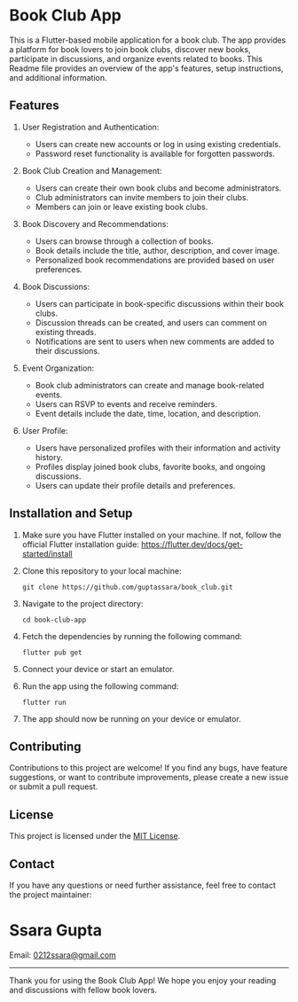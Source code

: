 <!-- # book_club

A new Flutter project.

## Getting Started

This project is a starting point for a Flutter application.

A few resources to get you started if this is your first Flutter project:

- [Lab: Write your first Flutter app](https://docs.flutter.dev/get-started/codelab)
- [Cookbook: Useful Flutter samples](https://docs.flutter.dev/cookbook)

For help getting started with Flutter development, view the
[online documentation](https://docs.flutter.dev/), which offers tutorials,
samples, guidance on mobile development, and a full API reference. -->



# Book Club App

This is a Flutter-based mobile application for a book club. The app provides a platform for book lovers to join book clubs, discover new books, participate in discussions, and organize events related to books. This Readme file provides an overview of the app's features, setup instructions, and additional information.

## Features

1. User Registration and Authentication:
   - Users can create new accounts or log in using existing credentials.
   - Password reset functionality is available for forgotten passwords.

2. Book Club Creation and Management:
   - Users can create their own book clubs and become administrators.
   - Club administrators can invite members to join their clubs.
   - Members can join or leave existing book clubs.

3. Book Discovery and Recommendations:
   - Users can browse through a collection of books.
   - Book details include the title, author, description, and cover image.
   - Personalized book recommendations are provided based on user preferences.

4. Book Discussions:
   - Users can participate in book-specific discussions within their book clubs.
   - Discussion threads can be created, and users can comment on existing threads.
   - Notifications are sent to users when new comments are added to their discussions.

5. Event Organization:
   - Book club administrators can create and manage book-related events.
   - Users can RSVP to events and receive reminders.
   - Event details include the date, time, location, and description.

6. User Profile:
   - Users have personalized profiles with their information and activity history.
   - Profiles display joined book clubs, favorite books, and ongoing discussions.
   - Users can update their profile details and preferences.

## Installation and Setup

1. Make sure you have Flutter installed on your machine. If not, follow the official Flutter installation guide: https://flutter.dev/docs/get-started/install

2. Clone this repository to your local machine:
   ```
   git clone https://github.com/guptassara/book_club.git
   ```

3. Navigate to the project directory:
   ```
   cd book-club-app
   ```

4. Fetch the dependencies by running the following command:
   ```
   flutter pub get
   ```

5. Connect your device or start an emulator.

6. Run the app using the following command:
   ```
   flutter run
   ```

7. The app should now be running on your device or emulator.

## Contributing

Contributions to this project are welcome! If you find any bugs, have feature suggestions, or want to contribute improvements, please create a new issue or submit a pull request.

## License

This project is licensed under the [MIT License](LICENSE).

## Contact

If you have any questions or need further assistance, feel free to contact the project maintainer:

Ssara Gupta
=======
Email: 0212ssara@gmail.com


---

Thank you for using the Book Club App! We hope you enjoy your reading and discussions with fellow book lovers.
